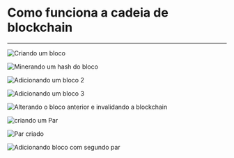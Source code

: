 # Como funciona a cadeia de blockchain

---

 ![Criando um bloco]([https://github.com/Bscanto/studies--trainings/blob/main/2%20-%20Getting%20Started%20with%20Blockchain/Como%20funciona%20a%20blockchain/1.Criando%20um%20bloco.png](https://github.com/Bscanto/studies--Blockchain/blob/main/Getting%20Started%20with%20Blockchain/Como%20funciona%20a%20blockchain/1.Criando%20um%20bloco.png))

 ![Minerando um hash do bloco](https://github.com/Bscanto/studies--trainings/blob/main/2%20-%20Getting%20Started%20with%20Blockchain/Como%20funciona%20a%20blockchain/2.minerando%20o%20%20hash%20do%20bloco.png)

 ![Adicionando um bloco 2 ](https://github.com/Bscanto/studies--trainings/blob/main/2%20-%20Getting%20Started%20with%20Blockchain/Como%20funciona%20a%20blockchain/3.Adicionandoum%20%202%20bloco.png)

 ![Adicionando um bloco 3](https://github.com/Bscanto/studies--trainings/blob/main/2%20-%20Getting%20Started%20with%20Blockchain/Como%20funciona%20a%20blockchain/4.%20Adicionando%20um%203%20bloco.png)

 ![Alterando o bloco anterior e invalidando a blockchain](https://github.com/Bscanto/studies--trainings/blob/main/2%20-%20Getting%20Started%20with%20Blockchain/Como%20funciona%20a%20blockchain/5.%20Alterando%20um%20bloco%20anterior%20e%20invalidando%20toda%20cadeia%20posterior%20(2).png)

 ![criando um Par](https://github.com/Bscanto/studies--trainings/blob/main/2%20-%20Getting%20Started%20with%20Blockchain/Como%20funciona%20a%20blockchain/6.Criando%20um%20par.png)

 ![Par criado](https://github.com/Bscanto/studies--trainings/blob/main/2%20-%20Getting%20Started%20with%20Blockchain/Como%20funciona%20a%20blockchain/7.Par%20criado.png)

 ![Adicionando bloco com segundo par](https://github.com/Bscanto/studies--trainings/blob/main/2%20-%20Getting%20Started%20with%20Blockchain/Como%20funciona%20a%20blockchain/8.Adicionando%20bloco%20com%20o%20segudo%20par.png)

 
